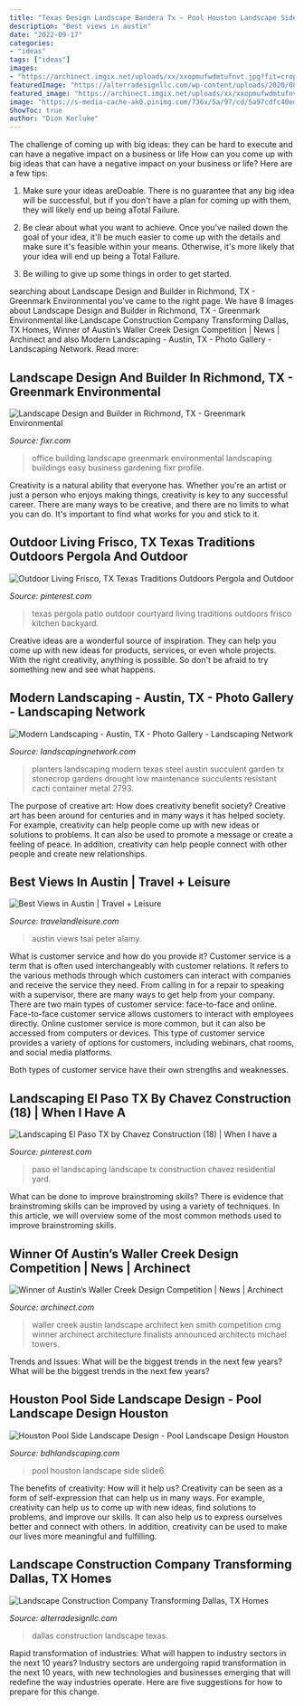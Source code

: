 ```yaml
---
title: "Texas Design Landscape Bandera Tx ~ Pool Houston Landscape Side Slide6"
description: "Best views in austin"
date: "2022-09-17"
categories:
- "ideas"
tags: ["ideas"]
images:
- "https://archinect.imgix.net/uploads/xx/xxopmufwdmtufnvt.jpg?fit=crop&amp;auto=compress%2Cformat&amp;w=1200"
featuredImage: "https://alterradesignllc.com/wp-content/uploads/2020/08/dallas-texas-landscape-construction-company.jpg"
featured_image: "https://archinect.imgix.net/uploads/xx/xxopmufwdmtufnvt.jpg?fit=crop&amp;auto=compress%2Cformat&amp;w=1200"
image: "https://s-media-cache-ak0.pinimg.com/736x/5a/97/cd/5a97cdfc40edfeefc3bb7e0e86fa1a98.jpg"
ShowToc: true
author: "Dion Kerluke"
---
```



The challenge of coming up with big ideas: they can be hard to execute and can have a negative impact on a business or life
How can you come up with big ideas that can have a negative impact on your business or life? Here are a few tips: 
1. Make sure your ideas areDoable. There is no guarantee that any big idea will be successful, but if you don't have a plan for coming up with them, they will likely end up being aTotal Failure. 

2. Be clear about what you want to achieve. Once you've nailed down the goal of your idea, it'll be much easier to come up with the details and make sure it's feasible within your means. Otherwise, it's more likely that your idea will end up being a Total Failure. 

3. Be willing to give up some things in order to get started.

	

		
searching about Landscape Design and Builder in Richmond, TX - Greenmark Environmental you've came to the right page. We have 8 Images about Landscape Design and Builder in Richmond, TX - Greenmark Environmental like Landscape Construction Company Transforming Dallas, TX Homes, Winner of Austin’s Waller Creek Design Competition | News | Archinect and also Modern Landscaping - Austin, TX - Photo Gallery - Landscaping Network. Read more:
		
    
## Landscape Design And Builder In Richmond, TX - Greenmark Environmental

<img loading=lazy src="https://cdn.fixr.com/serviceproviders/081503-0541396046165-f4487cedc9c7d25ad296ed164a3cc6e4-1333x1000.jpg" onerror="this.onerror=null;this.src='https://tse3.mm.bing.net/th?id=OIP.n0CO5Uj1e3qw8i4mqmaXQQHaFj&amp;pid=15.1';" alt="Landscape Design and Builder in Richmond, TX - Greenmark Environmental">

_Source: fixr.com_

>office building landscape greenmark environmental landscaping buildings easy business gardening fixr profile. 

	

Creativity is a natural ability that everyone has. Whether you're an artist or just a person who enjoys making things, creativity is key to any successful career. There are many ways to be creative, and there are no limits to what you can do. It's important to find what works for you and stick to it.

    
## Outdoor Living Frisco, TX Texas Traditions Outdoors Pergola And Outdoor

<img loading=lazy src="https://i.pinimg.com/originals/ea/a2/01/eaa201360dca27347b946c2bb9902c01.jpg" onerror="this.onerror=null;this.src='https://tse1.mm.bing.net/th?id=OIP.vxngO2Lr8T3T4JBDf_XmNgHaFj&amp;pid=15.1';" alt="Outdoor Living Frisco, TX Texas Traditions Outdoors Pergola and Outdoor">

_Source: pinterest.com_

>texas pergola patio outdoor courtyard living traditions outdoors frisco kitchen backyard. 

	

Creative ideas are a wonderful source of inspiration. They can help you come up with new ideas for products, services, or even whole projects. With the right creativity, anything is possible. So don't be afraid to try something new and see what happens.

    
## Modern Landscaping - Austin, TX - Photo Gallery - Landscaping Network

<img loading=lazy src="https://images.landscapingnetwork.com/pictures/images/800x642Max/modern-landscaping_36/steel-planters-succulent-planters-stonecrop-design_2793.jpg" onerror="this.onerror=null;this.src='https://tse4.mm.bing.net/th?id=OIP.sZNFAHQTgki-1iWmZGedZQHaFj&amp;pid=15.1';" alt="Modern Landscaping - Austin, TX - Photo Gallery - Landscaping Network">

_Source: landscapingnetwork.com_

>planters landscaping modern texas steel austin succulent garden tx stonecrop gardens drought low maintenance succulents resistant cacti container metal 2793. 

	

The purpose of creative art: How does creativity benefit society?
Creative art has been around for centuries and in many ways it has helped society. For example, creativity can help people come up with new ideas or solutions to problems. It can also be used to promote a message or create a feeling of peace. In addition, creativity can help people connect with other people and create new relationships.

    
## Best Views In Austin | Travel + Leisure

<img loading=lazy src="https://cdn-image.travelandleisure.com/sites/default/files/styles/1600x1000/public/local-experts-austin-best-views.jpg?itok=SdLbBuue" onerror="this.onerror=null;this.src='https://tse2.mm.bing.net/th?id=OIP.62AoqKKbpTeeTp_5JuFhyAHaHa&amp;pid=15.1';" alt="Best Views in Austin | Travel + Leisure">

_Source: travelandleisure.com_

>austin views tsai peter alamy. 

	

What is customer service and how do you provide it?
Customer service is a term that is often used interchangeably with customer relations. It refers to the various methods through which customers can interact with companies and receive the service they need. From calling in for a repair to speaking with a supervisor, there are many ways to get help from your company.
There are two main types of customer service: face-to-face and online. Face-to-face customer service allows customers to interact with employees directly. Online customer service is more common, but it can also be accessed from computers or devices. This type of customer service provides a variety of options for customers, including webinars, chat rooms, and social media platforms.

Both types of customer service have their own strengths and weaknesses.

    
## Landscaping El Paso TX By Chavez Construction (18) | When I Have A

<img loading=lazy src="https://s-media-cache-ak0.pinimg.com/736x/5a/97/cd/5a97cdfc40edfeefc3bb7e0e86fa1a98.jpg" onerror="this.onerror=null;this.src='https://tse1.mm.bing.net/th?id=OIP.14VlMMGOwZyJlrkU6jo57AEsCo&amp;pid=15.1';" alt="Landscaping El Paso TX by Chavez Construction (18) | When I have a">

_Source: pinterest.com_

>paso el landscaping landscape tx construction chavez residential yard. 

	

What can be done to improve brainstroming skills?
There is evidence that brainstroming skills can be improved by using a variety of techniques. In this article, we will overview some of the most common methods used to improve brainstroming skills.

    
## Winner Of Austin’s Waller Creek Design Competition | News | Archinect

<img loading=lazy src="https://archinect.imgix.net/uploads/xx/xxopmufwdmtufnvt.jpg?fit=crop&amp;auto=compress%2Cformat&amp;w=1200" onerror="this.onerror=null;this.src='https://tse3.mm.bing.net/th?id=OIP.x484ZWXLv-DfRlWIOdpWOgHaEE&amp;pid=15.1';" alt="Winner of Austin’s Waller Creek Design Competition | News | Archinect">

_Source: archinect.com_

>waller creek austin landscape architect ken smith competition cmg winner archinect architecture finalists announced architects michael towers. 

	

Trends and Issues: What will be the biggest trends in the next few years?
What will be the biggest trends in the next few years?

    
## Houston Pool Side Landscape Design - Pool Landscape Design Houston

<img loading=lazy src="https://www.bdhlandscaping.com/wp-content/uploads/2012/07/slide6.jpg" onerror="this.onerror=null;this.src='https://tse1.mm.bing.net/th?id=OIP.lx1MObfU1y3TuX2mQFBQfAHaCV&amp;pid=15.1';" alt="Houston Pool Side Landscape Design - Pool Landscape Design Houston">

_Source: bdhlandscaping.com_

>pool houston landscape side slide6. 

	

The benefits of creativity: How will it help us?
Creativity can be seen as a form of self-expression that can help us in many ways. For example, creativity can help us to come up with new ideas, find solutions to problems, and improve our skills. It can also help us to express ourselves better and connect with others. In addition, creativity can be used to make our lives more meaningful and fulfilling.

    
## Landscape Construction Company Transforming Dallas, TX Homes

<img loading=lazy src="https://alterradesignllc.com/wp-content/uploads/2020/08/dallas-texas-landscape-construction-company.jpg" onerror="this.onerror=null;this.src='https://tse4.mm.bing.net/th?id=OIP.l4gbMs8AD5pdBEgGr_6tKQHaE8&amp;pid=15.1';" alt="Landscape Construction Company Transforming Dallas, TX Homes">

_Source: alterradesignllc.com_

>dallas construction landscape texas. 

	

Rapid transformation of industries: What will happen to industry sectors in the next 10 years?
Industry sectors are undergoing rapid transformation in the next 10 years, with new technologies and businesses emerging that will redefine the way industries operate. Here are five suggestions for how to prepare for this change.

